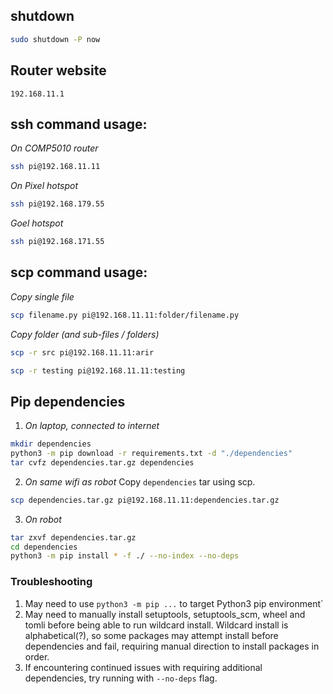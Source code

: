 ## shutdown
```bash
sudo shutdown -P now
```

## Router website
`192.168.11.1`

## ssh command usage:
*On COMP5010 router*
```bash
ssh pi@192.168.11.11
```

*On Pixel hotspot*
```bash
ssh pi@192.168.179.55
```

*Goel hotspot*
```bash
ssh pi@192.168.171.55
```

## scp command usage:
*Copy single file*
```bash
scp filename.py pi@192.168.11.11:folder/filename.py
```

*Copy folder (and sub-files / folders)*
```bash
scp -r src pi@192.168.11.11:arir
```

```bash
scp -r testing pi@192.168.11.11:testing
```

## Pip dependencies
1. *On laptop, connected to internet*
```bash
mkdir dependencies
python3 -m pip download -r requirements.txt -d "./dependencies"
tar cvfz dependencies.tar.gz dependencies
```

2. *On same wifi as robot* Copy `dependencies` tar using scp.
```bash
scp dependencies.tar.gz pi@192.168.11.11:dependencies.tar.gz
```

3. *On robot*
```bash
tar zxvf dependencies.tar.gz
cd dependencies
python3 -m pip install * -f ./ --no-index --no-deps
```

### Troubleshooting
1. May need to use `python3 -m pip ...` to target Python3 pip environment`
2. May need to manually install setuptools, setuptools_scm, wheel and tomli before being able to run wildcard install. Wildcard install is alphabetical(?), so some packages may attempt install before dependencies and fail, requiring manual direction to install packages in order.
3. If encountering continued issues with requiring additional dependencies, try running with `--no-deps` flag.
